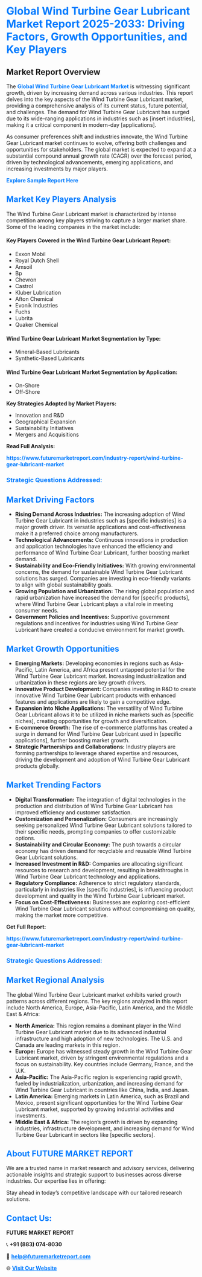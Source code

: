 <h1 style="color: #007BFF;">Global Wind Turbine Gear Lubricant Market Report 2025-2033: Driving Factors, Growth Opportunities, and Key Players</h1>

<section id="overview">
<h2>Market Report Overview</h2>
<p>The <a href="https://www.futuremarketreport.com/industry-report/wind-turbine-gear-lubricant-market" style="color: #007BFF; text-decoration: none;"><strong>Global Wind Turbine Gear Lubricant Market</strong></a> is witnessing significant growth, driven by increasing demand across various industries. This report delves into the key aspects of the Wind Turbine Gear Lubricant market, providing a comprehensive analysis of its current status, future potential, and challenges. The demand for Wind Turbine Gear Lubricant has surged due to its wide-ranging applications in industries such as [insert industries], making it a critical component in modern-day [applications].</p>
<p>As consumer preferences shift and industries innovate, the Wind Turbine Gear Lubricant market continues to evolve, offering both challenges and opportunities for stakeholders. The global market is expected to expand at a substantial compound annual growth rate (CAGR) over the forecast period, driven by technological advancements, emerging applications, and increasing investments by major players.</p>
</section>

<section id="overview">
<p><a href="https://www.futuremarketreport.com/request-sample/reportId=30294" style="color: #007BFF; text-decoration: none;"><strong>Explore Sample Report Here</strong></a></p>
</section>

<section id="key-players">
<h2 style="color: #007BFF;">Market Key Players Analysis</h2>
<p>The Wind Turbine Gear Lubricant market is characterized by intense competition among key players striving to capture a larger market share. Some of the leading companies in the market include:</p>
<h4>Key Players Covered in the Wind Turbine Gear Lubricant Report:</h4>
<ul><li>Exxon Mobil</li><li>Royal Dutch Shell</li><li>Amsoil</li><li>Bp</li><li>Chevron</li><li>Castrol</li><li>Kluber Lubrication</li><li>Afton Chemical</li><li>Evonik Industries</li><li>Fuchs</li><li>Lubrita</li><li>Quaker Chemical</li></ul>
<h4>Wind Turbine Gear Lubricant Market Segmentation by Type:</h4>
<ul><li>Mineral-Based Lubricants</li><li>Synthetic-Based Lubricants</li></ul>

<h4>Wind Turbine Gear Lubricant Market Segmentation by Application:</h4>
<ul><li>On-Shore</li><li>Off-Shore</li></ul>
<p><strong>Key Strategies Adopted by Market Players:</strong></p>
<ul>
<li>Innovation and R&D</li>
<li>Geographical Expansion</li>
<li>Sustainability Initiatives</li>
<li>Mergers and Acquisitions</li>
</ul>
</section>

<section>
<p><strong>Read Full Analysis: </strong></p><a href="https://www.futuremarketreport.com/industry-report/wind-turbine-gear-lubricant-market" style="color: #007BFF; text-decoration: none;"><strong>https://www.futuremarketreport.com/industry-report/wind-turbine-gear-lubricant-market</strong></a>
<h3 style="color: #007BFF;">Strategic Questions Addressed:</h3>
</section>

<section id="driving-factors">
<h2 style="color: #007BFF;">Market Driving Factors</h2>
<ul>
<li><strong>Rising Demand Across Industries:</strong> The increasing adoption of Wind Turbine Gear Lubricant in industries such as [specific industries] is a major growth driver. Its versatile applications and cost-effectiveness make it a preferred choice among manufacturers.</li>
<li><strong>Technological Advancements:</strong> Continuous innovations in production and application technologies have enhanced the efficiency and performance of Wind Turbine Gear Lubricant, further boosting market demand.</li>
<li><strong>Sustainability and Eco-Friendly Initiatives:</strong> With growing environmental concerns, the demand for sustainable Wind Turbine Gear Lubricant solutions has surged. Companies are investing in eco-friendly variants to align with global sustainability goals.</li>
<li><strong>Growing Population and Urbanization:</strong> The rising global population and rapid urbanization have increased the demand for [specific products], where Wind Turbine Gear Lubricant plays a vital role in meeting consumer needs.</li>
<li><strong>Government Policies and Incentives:</strong> Supportive government regulations and incentives for industries using Wind Turbine Gear Lubricant have created a conducive environment for market growth.</li>
</ul>
</section>

<section id="growth-opportunities">
<h2 style="color: #007BFF;">Market Growth Opportunities</h2>
<ul>
<li><strong>Emerging Markets:</strong> Developing economies in regions such as Asia-Pacific, Latin America, and Africa present untapped potential for the Wind Turbine Gear Lubricant market. Increasing industrialization and urbanization in these regions are key growth drivers.</li>
<li><strong>Innovative Product Development:</strong> Companies investing in R&D to create innovative Wind Turbine Gear Lubricant products with enhanced features and applications are likely to gain a competitive edge.</li>
<li><strong>Expansion into Niche Applications:</strong> The versatility of Wind Turbine Gear Lubricant allows it to be utilized in niche markets such as [specific niches], creating opportunities for growth and diversification.</li>
<li><strong>E-commerce Growth:</strong> The rise of e-commerce platforms has created a surge in demand for Wind Turbine Gear Lubricant used in [specific applications], further boosting market growth.</li>
<li><strong>Strategic Partnerships and Collaborations:</strong> Industry players are forming partnerships to leverage shared expertise and resources, driving the development and adoption of Wind Turbine Gear Lubricant products globally.</li>
</ul>
</section>

<section id="trending-factors">
<h2 style="color: #007BFF;">Market Trending Factors</h2>
<ul>
<li><strong>Digital Transformation:</strong> The integration of digital technologies in the production and distribution of Wind Turbine Gear Lubricant has improved efficiency and customer satisfaction.</li>
<li><strong>Customization and Personalization:</strong> Consumers are increasingly seeking personalized Wind Turbine Gear Lubricant solutions tailored to their specific needs, prompting companies to offer customizable options.</li>
<li><strong>Sustainability and Circular Economy:</strong> The push towards a circular economy has driven demand for recyclable and reusable Wind Turbine Gear Lubricant solutions.</li>
<li><strong>Increased Investment in R&D:</strong> Companies are allocating significant resources to research and development, resulting in breakthroughs in Wind Turbine Gear Lubricant technology and applications.</li>
<li><strong>Regulatory Compliance:</strong> Adherence to strict regulatory standards, particularly in industries like [specific industries], is influencing product development and quality in the Wind Turbine Gear Lubricant market.</li>
<li><strong>Focus on Cost-Effectiveness:</strong> Businesses are exploring cost-efficient Wind Turbine Gear Lubricant solutions without compromising on quality, making the market more competitive.</li>
</ul>
</section>

<section>
<p><strong>Get Full Report: </strong></p><a href="https://www.futuremarketreport.com/industry-report/wind-turbine-gear-lubricant-market" style="color: #007BFF; text-decoration: none;"><strong>https://www.futuremarketreport.com/industry-report/wind-turbine-gear-lubricant-market</strong></a>
<h3 style="color: #007BFF;">Strategic Questions Addressed:</h3>
</section>


<section id="regional-analysis">
<h2 style="color: #007BFF;">Market Regional Analysis</h2>
<p>The global Wind Turbine Gear Lubricant market exhibits varied growth patterns across different regions. The key regions analyzed in this report include North America, Europe, Asia-Pacific, Latin America, and the Middle East & Africa:</p>
<ul>
<li><strong>North America:</strong> This region remains a dominant player in the Wind Turbine Gear Lubricant market due to its advanced industrial infrastructure and high adoption of new technologies. The U.S. and Canada are leading markets in this region.</li>
<li><strong>Europe:</strong> Europe has witnessed steady growth in the Wind Turbine Gear Lubricant market, driven by stringent environmental regulations and a focus on sustainability. Key countries include Germany, France, and the U.K.</li>
<li><strong>Asia-Pacific:</strong> The Asia-Pacific region is experiencing rapid growth, fueled by industrialization, urbanization, and increasing demand for Wind Turbine Gear Lubricant in countries like China, India, and Japan.</li>
<li><strong>Latin America:</strong> Emerging markets in Latin America, such as Brazil and Mexico, present significant opportunities for the Wind Turbine Gear Lubricant market, supported by growing industrial activities and investments.</li>
<li><strong>Middle East & Africa:</strong> The region’s growth is driven by expanding industries, infrastructure development, and increasing demand for Wind Turbine Gear Lubricant in sectors like [specific sectors].</li>
</ul>
</section>

<footer>
<h2 style="color: #007BFF;">About FUTURE MARKET REPORT</h2>
<p>We are a trusted name in market research and advisory services, delivering actionable insights and strategic support to businesses across diverse industries. Our expertise lies in offering:</p>

<p>Stay ahead in today’s competitive landscape with our tailored research solutions.</p>

<h2 style="color: #007BFF;">Contact Us:</h2>
<p><strong>FUTURE MARKET REPORT</strong></p>
<p>📞 <strong>+91 (883) 074-8030</strong></p>
<p>📧 <strong><a href="mailto:help@futuremarketreport.com" style="color: #007BFF;">help@futuremarketreport.com</a></strong></p>
<p>🌐 <strong><a href="https://www.futuremarketreport.com/" style="color: #007BFF;">Visit Our Website</a></strong></p>
</footer>